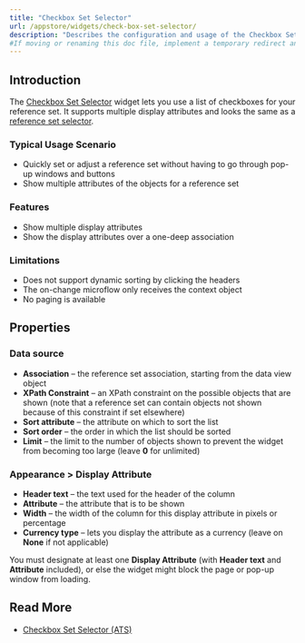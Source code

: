 ```yaml
---
title: "Checkbox Set Selector"
url: /appstore/widgets/check-box-set-selector/
description: "Describes the configuration and usage of the Checkbox Set Selector widget, which is available in the Mendix Marketplace."
#If moving or renaming this doc file, implement a temporary redirect and let the respective team know they should update the URL in the product. See Mapping to Products for more details.
---
```


## Introduction

The [Checkbox Set Selector](https://marketplace.mendix.com/link/component/121/) widget lets you use a list of checkboxes for your reference set. It supports multiple display attributes and looks the same as a [reference set selector](/refguide/reference-set-selector/).

### Typical Usage Scenario

* Quickly set or adjust a reference set without having to go through pop-up windows and buttons
* Show multiple attributes of the objects for a reference set

### Features

* Show multiple display attributes
* Show the display attributes over a one-deep association

### Limitations

* Does not support dynamic sorting by clicking the headers
* The on-change microflow only receives the context object
* No paging is available

## Properties

### Data source

* **Association** – the reference set association, starting from the data view object
* **XPath Constraint** – an XPath constraint on the possible objects that are shown (note that a reference set can contain objects not shown because of this constraint if set elsewhere)
* **Sort attribute** – the attribute on which to sort the list
* **Sort order** – the order in which the list should be sorted
* **Limit** – the limit to the number of objects shown to prevent the widget from becoming too large (leave **0** for unlimited)

### Appearance > Display Attribute

* **Header text** – the text used for the header of the column
* **Attribute** – the attribute that is to be shown
* **Width** – the width of the column for this display attribute in pixels or percentage
* **Currency type** – lets you display the attribute as a currency (leave on **None** if not applicable)

You must designate at least one **Display Attribute** (with **Header text** and **Attribute** included), or else the widget might block the page or pop-up window from loading.

## Read More

* [Checkbox Set Selector (ATS)](/appstore/partner-solutions/ats/rg-one-checkbox-set-selector/)
